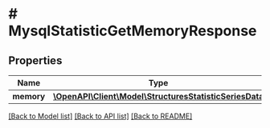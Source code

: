 # # MysqlStatisticGetMemoryResponse

## Properties

Name | Type | Description | Notes
------------ | ------------- | ------------- | -------------
**memory** | [**\OpenAPI\Client\Model\StructuresStatisticSeriesData**](StructuresStatisticSeriesData.md) |  | [optional]

[[Back to Model list]](../../README.md#models) [[Back to API list]](../../README.md#endpoints) [[Back to README]](../../README.md)

